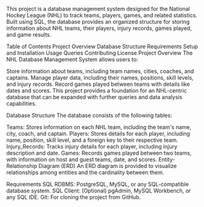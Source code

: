 This project is a database management system designed for the National Hockey League (NHL) to track teams, players, games, and related statistics. Built using SQL, the database provides an organized structure for storing information about NHL teams, their players, injury records, games played, and game results.

Table of Contents
Project Overview
Database Structure
Requirements
Setup and Installation
Usage
Queries
Contributing
License
Project Overview
The NHL Database Management System allows users to:

Store information about teams, including team names, cities, coaches, and captains.
Manage player data, including their names, positions, skill levels, and injury records.
Record games played between teams with details like dates and scores.
This project provides a foundation for an NHL-centric database that can be expanded with further queries and data analysis capabilities.

Database Structure
The database consists of the following tables:

Teams: Stores information on each NHL team, including the team's name, city, coach, and captain.
Players: Stores details for each player, including name, position, skill level, and a foreign key to their respective team.
Injury_Records: Tracks injury details for each player, including injury description and date.
Games: Records games played between two teams, with information on host and guest teams, date, and scores.
Entity-Relationship Diagram (ERD)
An ERD diagram is provided to visualize relationships among entities and the cardinality between them.

Requirements
SQL RDBMS: PostgreSQL, MySQL, or any SQL-compatible database system.
SQL Client: (Optional) pgAdmin, MySQL Workbench, or any SQL IDE.
Git: For cloning the project from GitHub.



